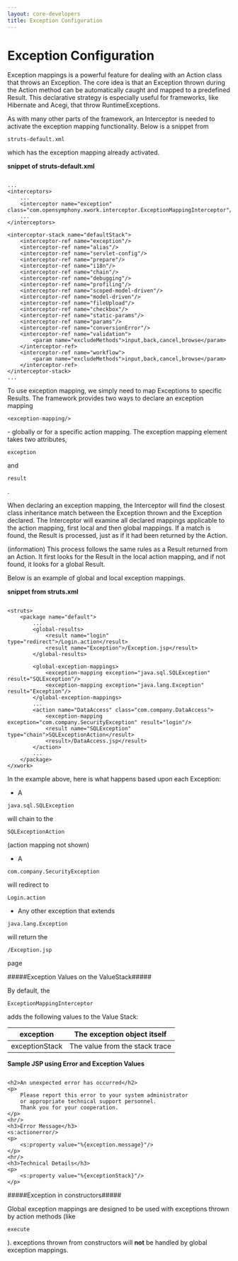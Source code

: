 ```yaml
---
layout: core-developers
title: Exception Configuration
---
```


# Exception Configuration

Exception mappings is a powerful feature for dealing with an Action class that throws an Exception\. The core idea is that an Exception thrown during the Action method can be automatically caught and mapped to a predefined Result\. This declarative strategy is especially useful for frameworks, like Hibernate and Acegi, that throw RuntimeExceptions\.

As with many other parts of the framework, an Interceptor is needed to activate the exception mapping functionality\. Below is a snippet from 

~~~~~~~
struts-default.xml
~~~~~~~
 which has the exception mapping already activated\.

**snippet of struts\-default\.xml**


~~~~~~~

...
<interceptors>
    ...
    <interceptor name="exception" class="com.opensymphony.xwork.interceptor.ExceptionMappingInterceptor"/>
    ...
</interceptors>

<interceptor-stack name="defaultStack">
    <interceptor-ref name="exception"/>
    <interceptor-ref name="alias"/>
    <interceptor-ref name="servlet-config"/>
    <interceptor-ref name="prepare"/>
    <interceptor-ref name="i18n"/>
    <interceptor-ref name="chain"/>
    <interceptor-ref name="debugging"/>
    <interceptor-ref name="profiling"/>
    <interceptor-ref name="scoped-model-driven"/>
    <interceptor-ref name="model-driven"/>
    <interceptor-ref name="fileUpload"/>
    <interceptor-ref name="checkbox"/>
    <interceptor-ref name="static-params"/>
    <interceptor-ref name="params"/>
    <interceptor-ref name="conversionError"/>
    <interceptor-ref name="validation">
        <param name="excludeMethods">input,back,cancel,browse</param>
    </interceptor-ref>
    <interceptor-ref name="workflow">
        <param name="excludeMethods">input,back,cancel,browse</param>
    </interceptor-ref>
</interceptor-stack>
...

~~~~~~~

To use exception mapping, we simply need to map Exceptions to specific Results\. The framework provides two ways to declare an exception mapping 

~~~~~~~
<exception-mapping/>
~~~~~~~
 \- globally or for a specific action mapping\. The exception mapping element takes two attributes, 

~~~~~~~
exception
~~~~~~~
 and 

~~~~~~~
result
~~~~~~~
\.

When declaring an exception mapping, the Interceptor will find the closest class inheritance match between the Exception thrown and the Exception declared\. The Interceptor will examine all declared mappings applicable to the action mapping, first local and then global mappings\. If a match is found, the Result is processed, just as if it had been returned by the Action\.

(information) This process follows the same rules as a Result returned from an Action\. It first looks for the Result in the local action mapping, and if not found, it looks for a global Result\.

Below is an example of global and local exception mappings\.

**snippet from struts\.xml**


~~~~~~~

<struts>
    <package name="default">
        ...
        <global-results>
            <result name="login" type="redirect">/Login.action</result>
            <result name="Exception">/Exception.jsp</result>
        </global-results>

        <global-exception-mappings>
            <exception-mapping exception="java.sql.SQLException" result="SQLException"/>
            <exception-mapping exception="java.lang.Exception" result="Exception"/>
        </global-exception-mappings>
        ...
        <action name="DataAccess" class="com.company.DataAccess">
            <exception-mapping exception="com.company.SecurityException" result="login"/>
            <result name="SQLException" type="chain">SQLExceptionAction</result>
            <result>/DataAccess.jsp</result>
        </action>
        ...
    </package>
</xwork>

~~~~~~~

In the example above, here is what happens based upon each Exception:

+ A 

~~~~~~~
java.sql.SQLException
~~~~~~~
 will chain to the 

~~~~~~~
SQLExceptionAction
~~~~~~~
 (action mapping not shown)

+ A 

~~~~~~~
com.company.SecurityException
~~~~~~~
 will redirect to 

~~~~~~~
Login.action
~~~~~~~

+ Any other exception that extends 

~~~~~~~
java.lang.Exception
~~~~~~~
 will return the 

~~~~~~~
/Exception.jsp
~~~~~~~
 page

#####Exception Values on the ValueStack#####

By default, the 

~~~~~~~
ExceptionMappingInterceptor
~~~~~~~
 adds the following values to the Value Stack:

| exception | The exception object itself |
|-----------|-----------------------------|
| exceptionStack | The value from the stack trace |

**Sample JSP using Error and Exception Values**


~~~~~~~
 
<h2>An unexpected error has occurred</h2>
<p>
    Please report this error to your system administrator
    or appropriate technical support personnel.
    Thank you for your cooperation.
</p>
<hr/>
<h3>Error Message</h3>
<s:actionerror/>
<p>
    <s:property value="%{exception.message}"/>
</p>
<hr/>
<h3>Technical Details</h3>
<p>
    <s:property value="%{exceptionStack}"/>
</p>

~~~~~~~

#####Exception in constructors#####

Global exception mappings are designed to be used with exceptions thrown by action methods (like 

~~~~~~~
execute
~~~~~~~
)\. exceptions thrown from constructors will **not** be handled by global exception mappings\.